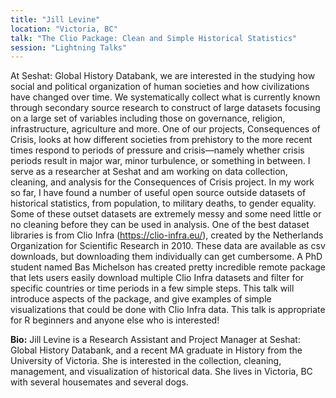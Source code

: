 ```yaml
---
title: "Jill Levine"
location: "Victoria, BC"
talk: "The Clio Package: Clean and Simple Historical Statistics"
session: "Lightning Talks"
---
```


At Seshat: Global History Databank, we are interested in the studying how social and political organization of human societies and how civilizations have changed over time. We systematically collect what is currently known through secondary source research to construct of large datasets focusing on a large set of variables including those on governance, religion, infrastructure, agriculture and more. One of our projects, Consequences of Crisis, looks at how different societies from prehistory to the more recent times respond to periods of pressure and crisis—namely whether crisis periods result in major war, minor turbulence, or something in between. I serve as a researcher at Seshat and am working on data collection, cleaning, and analysis for the Consequences of Crisis project. In my work so far, I have found a number of useful open source outside datasets of historical statistics, from population, to military deaths, to gender equality. Some of these outset datasets are extremely messy and some need little or no cleaning before they can be used in analysis. One of the best dataset libraries is from Clio Infra (https://clio-infra.eu/), created by the Netherlands Organization for Scientific Research in 2010. These data are available as csv downloads, but downloading them individually can get cumbersome. A PhD student named Bas Michelson has created pretty incredible remote package that lets users easily download multiple Clio Infra datasets and filter for specific countries or time periods in a few simple steps. This talk will introduce aspects of the package, and give examples of simple visualizations that could be done with Clio Infra data. This talk is appropriate for R beginners and anyone else who is interested!

__Bio:__ Jill Levine is a Research Assistant and Project Manager at Seshat: Global History Databank, and a recent MA graduate in History from the University of Victoria. She is interested in the collection, cleaning, management, and visualization of historical data. She lives in Victoria, BC with several housemates and several dogs.
